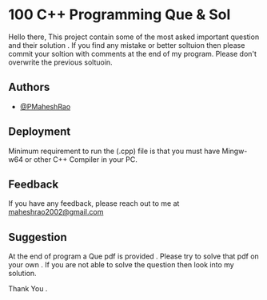 
# 100 C++ Programming Que & Sol

Hello there, 
This project contain some of the most asked important question and their solution . 
If you find any mistake or better soltuion then please commit your soltion with comments at the end of my program. 
Please don't overwrite the previous soltuoin.

## Authors

- [@PMaheshRao](https://github.com/PMaheshRao)


## Deployment

Minimum requirement to run the (.cpp) file is that you must have Mingw-w64 or other C++ Compiler in your PC.


## Feedback

If you have any feedback, please reach out to me at maheshrao2002@gmail.com


## Suggestion

At the end of program a Que pdf is provided . 
Please try to solve that pdf on your own .
If you are not able to solve the question then look into my solution.

Thank You .

